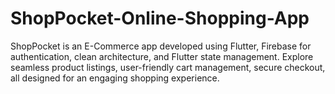 # ShopPocket-Online-Shopping-App
ShopPocket is an E-Commerce app developed using Flutter, Firebase for authentication, clean architecture, and Flutter state management. Explore seamless product listings, user-friendly cart management, secure checkout, all designed for an engaging shopping experience.
